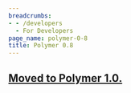 ```yaml
---
breadcrumbs:
- - /developers
  - For Developers
page_name: polymer-0-8
title: Polymer 0.8
---
```


## [Moved to Polymer 1.0.](/developers/polymer-1-0)
